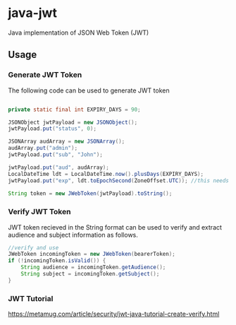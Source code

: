 # java-jwt
Java implementation of JSON Web Token (JWT) 


## Usage


### Generate JWT Token 

The following code can be used to generate JWT token

```java

private static final int EXPIRY_DAYS = 90;

JSONObject jwtPayload = new JSONObject();
jwtPayload.put("status", 0);

JSONArray audArray = new JSONArray();
audArray.put("admin"); 
jwtPayload.put("sub", "John");

jwtPayload.put("aud", audArray);
LocalDateTime ldt = LocalDateTime.now().plusDays(EXPIRY_DAYS);
jwtPayload.put("exp", ldt.toEpochSecond(ZoneOffset.UTC)); //this needs to be configured
        
String token = new JWebToken(jwtPayload).toString();
```

### Verify JWT Token 

JWT token recieved in the String format can be used to verify and extract audience and subject information as follows.

```java
//verify and use
JWebToken incomingToken = new JWebToken(bearerToken);
if (!incomingToken.isValid()) {
    String audience = incomingToken.getAudience();
    String subject = incomingToken.getSubject();
}
```

### JWT Tutorial 

https://metamug.com/article/security/jwt-java-tutorial-create-verify.html

